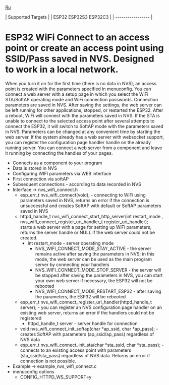 [Ru](/README-RU.md)

| Supported Targets |
| ESP32 ESP32S3 ESP32C3 |
| ----------------- |

# ESP32 WiFi Connect to an access point or create an access point using SSID/Pass saved in NVS. Designed to work in a local network.
When you turn it on for the first time (there is no data in NVS), an access point is created with the parameters specified in menuconfig.
You can connect a web server with a setup page in which you select the WiFi STA/SoftAP operating mode and WiFi connection passwords.
Connection parameters are saved in NVS. After saving the settings, the web server can be left running for other applications, stopped, or restarted the ESP32. After a reboot, WiFi will connect with the parameters saved in NVS.
If the STA is unable to connect to the selected access point after several attempts to connect the ESP32, it will switch to SoftAP mode with the parameters saved in NVS. Parameters can be changed at any convenient time by starting the web server. If the system already has a web server with websocket support, you can register the configuration page handler handle on the already running server. You can connect a web server from a component and leave it running by connecting the handles of your pages.
  - Connects as a component to your program
  - Data is stored in NVS
  - Configuring WIFI parameters via WEB interface
  - First connection via softAP
  - Subsequent connections - according to data recorded in NVS
  - Interface -> nvs_wifi_connect.h
     - esp_err_t nvs_wifi_connect(void); - connecting to WiFi using parameters saved in NVS, returns an error if the connection is unsuccessful and creates SoftAP with default or SoftAP parameters saved in NVS
     - httpd_handle_t nvs_wifi_connect_start_http_server(int restart_mode , nvs_wifi_connect_register_uri_handler_t register_uri_handler); - starts a web server with a page for setting up WiFi parameters, returns the server handle or NULL if the web server could not be created.
       - int restart_mode - server operating mode
         - NVS_WIFI_CONNECT_MODE_STAY_ACTIVE - the server remains active after saving the parameters in NVS; in this mode, the web server can be used as the main program server by connecting your handlers
         - NVS_WIFI_CONNECT_MODE_STOP_SERVER - the server will be stopped after saving the parameters in NVS, you can start your own web server if necessary, the ESP32 will not be rebooted
         - NVS_WIFI_CONNECT_MODE_RESTART_ESP32 - after saving the parameters, the ESP32 will be rebooted
     - esp_err_t nvs_wifi_connect_register_uri_handler(httpd_handle_t server); - you can register an NVS configuration page handler on an existing web server, returns an error if the handlers could not be registered
       - httpd_handle_t server - server handle for connection
     - void nvs_wifi_connect_init_softap(char *ap_ssid, char *ap_pass); - creates SoftAP with parameters (ap_ssid/ap_pass) regardless of NVS data
     - esp_err_t nvs_wifi_connect_init_sta(char *sta_ssid, char *sta_pass); - connects to an existing access point with parameters (sta_ssid/sta_pass) regardless of NVS data. Returns an error if connection is not possible.
  - Example -> example_nvs_wifi_connect.c
  - menuconfig options
    - CONFIG_HTTPD_WS_SUPPORT=y
  
